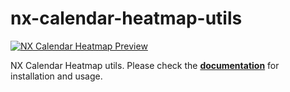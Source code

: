# nx-calendar-heatmap-utils

[![NX Calendar Heatmap Preview](https://github.com/ngeenx/nx-calendar-heatmap/blob/main/docs/static/img/nx-calendar-heatmap-preview.gif?raw=true)](https://ngeenx.github.io/nx-calendar-heatmap/)

NX Calendar Heatmap utils. Please check the **[documentation](https://ngeenx.github.io/nx-calendar-heatmap/docs/category/angular)** for installation and usage.
